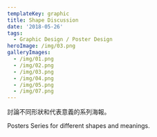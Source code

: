 ```yaml
---
templateKey: graphic
title: Shape Discussion
date: '2018-05-26'
tags:
  - Graphic Design / Poster Design
heroImage: /img/03.png
galleryImages:
  - /img/01.png
  - /img/02.png
  - /img/03.png
  - /img/04.png
  - /img/05.png
  - /img/07.png
---
```

討論不同形狀和代表意義的系列海報。

Posters Series for different shapes and meanings.
